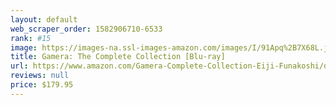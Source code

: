 ```yaml
---
layout: default 
﻿web_scraper_order: 1582906710-6533
rank: #15
image: https://images-na.ssl-images-amazon.com/images/I/91Apq%2B7X68L.jpg
title: Gamera: The Complete Collection [Blu-ray]
url: https://www.amazon.com/Gamera-Complete-Collection-Eiji-Funakoshi/dp/B084Z13QYD/ref=zg_mw_movies-tv_15?_encoding=UTF8&psc=1&refRID=0STWD1YRS3TMPPRB8GBJ
reviews: null
price: $179.95 
---
```

